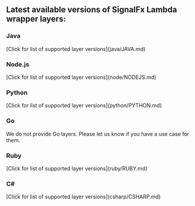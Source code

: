 <h2>Latest available versions of SignalFx Lambda wrapper layers:</h2>

<h3>Java</h3>
[Click for list of supported layer versions](java/JAVA.md)
 
<h3>Node.js</h3>
[Click for list of supported layer versions](node/NODEJS.md)

<h3>Python</h3>
[Click for list of supported layer versions](python/PYTHON.md)

<h3>Go</h3>
We do not provide Go layers. 
Please let us know if you have a use case for them. 

<h3>Ruby</h3> 
[Click for list of supported layer versions](ruby/RUBY.md)

<h3>C#</h3>
[Click for list of supported layer versions](csharp/CSHARP.md)
